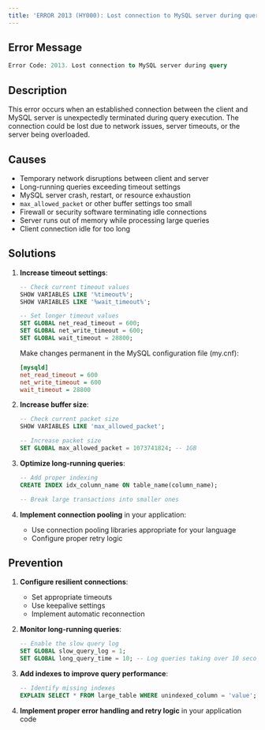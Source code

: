 ```yaml
---
title: 'ERROR 2013 (HY000): Lost connection to MySQL server during query'
---
```


## Error Message

```sql
Error Code: 2013. Lost connection to MySQL server during query
```

## Description

This error occurs when an established connection between the client and MySQL server is unexpectedly terminated during query execution. The connection could be lost due to network issues, server timeouts, or the server being overloaded.

## Causes

- Temporary network disruptions between client and server
- Long-running queries exceeding timeout settings
- MySQL server crash, restart, or resource exhaustion
- `max_allowed_packet` or other buffer settings too small
- Firewall or security software terminating idle connections
- Server runs out of memory while processing large queries
- Client connection idle for too long

## Solutions

1. **Increase timeout settings**:

   ```sql
   -- Check current timeout values
   SHOW VARIABLES LIKE '%timeout%';
   SHOW VARIABLES LIKE '%wait_timeout%';

   -- Set longer timeout values
   SET GLOBAL net_read_timeout = 600;
   SET GLOBAL net_write_timeout = 600;
   SET GLOBAL wait_timeout = 28800;
   ```

   Make changes permanent in the MySQL configuration file (my.cnf):

   ```ini
   [mysqld]
   net_read_timeout = 600
   net_write_timeout = 600
   wait_timeout = 28800
   ```

2. **Increase buffer size**:

   ```sql
   -- Check current packet size
   SHOW VARIABLES LIKE 'max_allowed_packet';

   -- Increase packet size
   SET GLOBAL max_allowed_packet = 1073741824; -- 1GB
   ```

3. **Optimize long-running queries**:

   ```sql
   -- Add proper indexing
   CREATE INDEX idx_column_name ON table_name(column_name);

   -- Break large transactions into smaller ones
   ```

4. **Implement connection pooling** in your application:
   - Use connection pooling libraries appropriate for your language
   - Configure proper retry logic

## Prevention

1. **Configure resilient connections**:

   - Set appropriate timeouts
   - Use keepalive settings
   - Implement automatic reconnection

2. **Monitor long-running queries**:

   ```sql
   -- Enable the slow query log
   SET GLOBAL slow_query_log = 1;
   SET GLOBAL long_query_time = 10; -- Log queries taking over 10 seconds
   ```

3. **Add indexes to improve query performance**:

   ```sql
   -- Identify missing indexes
   EXPLAIN SELECT * FROM large_table WHERE unindexed_column = 'value';
   ```

4. **Implement proper error handling and retry logic** in your application code
